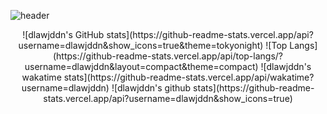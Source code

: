 ![header](https://capsule-render.vercel.app/api?type=transparent&color=auto&height=300&section=header&text=dlawjddn&fontSize=90)
<div align="center">
![dlawjddn's GitHub stats](https://github-readme-stats.vercel.app/api?username=dlawjddn&show_icons=true&theme=tokyonight)
  ![Top Langs](https://github-readme-stats.vercel.app/api/top-langs/?username=dlawjddn&layout=compact&theme=compact)
  ![dlawjddn's wakatime stats](https://github-readme-stats.vercel.app/api/wakatime?username=dlawjddn)
  ![dlawjddn's github stats](https://github-readme-stats.vercel.app/api?username=dlawjddn&show_icons=true)
</div>
